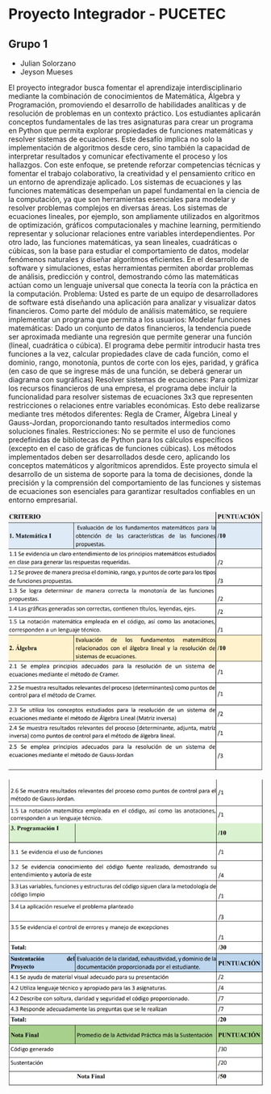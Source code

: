 # Proyecto Integrador - PUCETEC
## Grupo 1
- Julian Solorzano
- Jeyson Mueses
  
El proyecto integrador busca fomentar el aprendizaje interdisciplinario mediante la combinación de 
conocimientos de Matemática, Álgebra y Programación, promoviendo el desarrollo de habilidades 
analíticas y de resolución de problemas en un contexto práctico. Los estudiantes aplicarán conceptos 
fundamentales de las tres asignaturas para crear un programa en Python que permita explorar 
propiedades de funciones matemáticas y resolver sistemas de ecuaciones. Este desafío implica no solo 
la implementación de algoritmos desde cero, sino también la capacidad de interpretar resultados y 
comunicar efectivamente el proceso y los hallazgos. Con este enfoque, se pretende reforzar 
competencias técnicas y fomentar el trabajo colaborativo, la creatividad y el pensamiento crítico en un 
entorno de aprendizaje aplicado.
Los sistemas de ecuaciones y las funciones matemáticas desempeñan un papel fundamental en la 
ciencia de la computación, ya que son herramientas esenciales para modelar y resolver problemas 
complejos en diversas áreas. Los sistemas de ecuaciones lineales, por ejemplo, son ampliamente 
utilizados en algoritmos de optimización, gráficos computacionales y machine learning, permitiendo 
representar y solucionar relaciones entre variables interdependientes. Por otro lado, las funciones 
matemáticas, ya sean lineales, cuadráticas o cúbicas, son la base para estudiar el comportamiento de 
datos, modelar fenómenos naturales y diseñar algoritmos eficientes. En el desarrollo de software y 
simulaciones, estas herramientas permiten abordar problemas de análisis, predicción y control, 
demostrando cómo las matemáticas actúan como un lenguaje universal que conecta la teoría con la 
práctica en la computación.
Problema: 
Usted es parte de un equipo de desarrolladores de software está diseñando una aplicación para 
analizar y visualizar datos financieros. Como parte del módulo de análisis matemático, se requiere 
implementar un programa que permita a los usuarios:
Modelar funciones matemáticas: Dado un conjunto de datos financieros, la tendencia puede ser 
aproximada mediante una regresión que permite generar una función (lineal, cuadrática o cúbica). 
El programa debe permitir introducir hasta tres funciones a la vez, calcular propiedades clave de
cada función, como el dominio, rango, monotonía, puntos de corte con los ejes, paridad, y gráfica 
(en caso de que se ingrese más de una función, se deberá generar un diagrama con sugráficas)
Resolver sistemas de ecuaciones: Para optimizar los recursos financieros de una empresa, el 
programa debe incluir la funcionalidad para resolver sistemas de ecuaciones 3x3 que representen 
restricciones o relaciones entre variables económicas. Esto debe realizarse mediante tres métodos 
diferentes: Regla de Cramer, Álgebra Lineal y Gauss-Jordan, proporcionando tanto resultados 
intermedios como soluciones finales.
Restricciones:
No se permite el uso de funciones predefinidas de bibliotecas de Python para los cálculos 
específicos (excepto en el caso de gráficas de funciones cúbicas).
Los métodos implementados deben ser desarrollados desde cero, aplicando los conceptos 
matemáticos y algorítmicos aprendidos.
Este proyecto simula el desarrollo de un sistema de soporte para la toma de decisiones, donde la 
precisión y la comprensión del comportamiento de las funciones y sistemas de ecuaciones son 
esenciales para garantizar resultados confiables en un entorno empresarial.


![alt text](image.png)

![alt text](image-1.png)